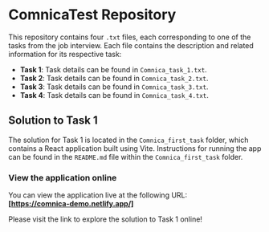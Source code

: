 # ComnicaTest Repository

This repository contains four `.txt` files, each corresponding to one of the tasks from the job interview. Each file contains the description and related information for its respective task:

- **Task 1**: Task details can be found in `Comnica_task_1.txt`.
- **Task 2**: Task details can be found in `Comnica_task_2.txt`.
- **Task 3**: Task details can be found in `Comnica_task_3.txt`.
- **Task 4**: Task details can be found in `Comnica_task_4.txt`.

## Solution to Task 1

The solution for Task 1 is located in the `Comnica_first_task` folder, which contains a React application built using Vite. Instructions for running the app can be found in the `README.md` file within the `Comnica_first_task` folder.

### View the application online

You can view the application live at the following URL:  
**[https://comnica-demo.netlify.app/]**

Please visit the link to explore the solution to Task 1 online!